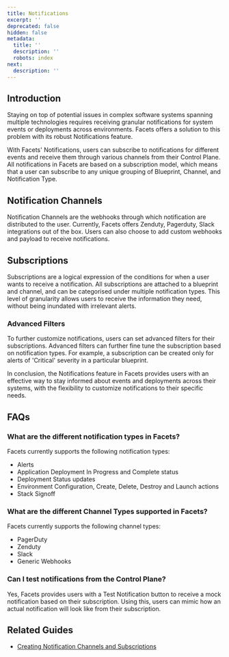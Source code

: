 ```yaml
---
title: Notifications
excerpt: ''
deprecated: false
hidden: false
metadata:
  title: ''
  description: ''
  robots: index
next:
  description: ''
---
```

## Introduction

Staying on top of potential issues in complex software systems spanning multiple technologies requires receiving granular notifications for system events or deployments across environments. Facets offers a solution to this problem with its robust Notifications feature.

With Facets' Notifications, users can subscribe to notifications for different events and receive them through various channels from their Control Plane. All notifications in Facets are based on a subscription model, which means that a user can subscribe to any unique grouping of Blueprint, Channel, and Notification Type.

## Notification Channels

Notification Channels are the webhooks through which notification are distributed to the user. Currently, Facets offers Zenduty, Pagerduty, Slack integrations out of the box. Users can also choose to add custom webhooks and payload to receive notifications.

## Subscriptions

Subscriptions are a logical expression of the conditions for when a user wants to receive a notification. All subscriptions are attached to a blueprint and channel, and can be categorised under multiple notification types. This level of granularity allows users to receive the information they need, without being inundated with irrelevant alerts.

### Advanced Filters

To further customize notifications, users can set advanced filters for their subscriptions. Advanced filters can further fine tune the subscription based on notification types. For example, a subscription can be created only for alerts of 'Critical' severity in a particular blueprint. 

In conclusion, the Notifications feature in Facets provides users with an effective way to stay informed about events and deployments across their systems, with the flexibility to customize notifications to their specific needs.

## FAQs

### What are the different notification types in Facets?

Facets currently supports the following notification types: 

- Alerts
- Application Deployment In Progress and Complete status
- Deployment Status updates
- Environment Configuration, Create, Delete, Destroy and Launch actions
- Stack Signoff

### What are the different Channel Types supported in Facets?

Facets currently supports the following channel types:

- PagerDuty
- Zenduty
- Slack
- Generic Webhooks

### Can I test notifications from the Control Plane?

Yes, Facets provides users with a Test Notification button to receive a mock notification based on their subscription. Using this, users can mimic how an actual notification will look like from their subscription.

## Related Guides

- [Creating Notification Channels and Subscriptions](doc:notification-channels-subscriptions)